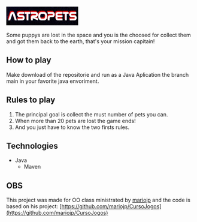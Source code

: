 ![alt text](https://github.com/biancamagalhaes/AstropetsGame/blob/main/src/main/resources/imagens/logo2.jpeg?raw=true)

Some puppys are lost in the space and you is the choosed for collect them and got them back to the earth, that's your mission capitain! 

## How to play
Make download of the repositorie and run as a Java Aplication the branch main in your favorite java envoriment.

## Rules to play
1. The principal goal is collect the must number of pets you can.
2. When more than 20 pets are lost the game ends!
3. And you just have to know the two firsts rules.

## Technologies
* Java
  * Maven

## OBS
This project was made for OO class ministrated by [mariojp](https://github.com/mariojp) and the code is based on his project: [https://github.com/mariojp/CursoJogos](https://github.com/mariojp/CursoJogos)
